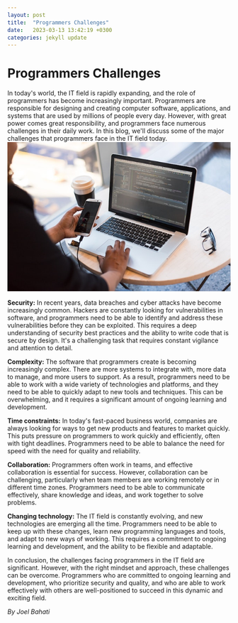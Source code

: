 ```yaml
---
layout: post
title:  "Programmers Challenges"
date:   2023-03-13 13:42:19 +0300
categories: jekyll update
---
```


# Programmers Challenges 

In today's world, the IT field is rapidly expanding, and the role of programmers has become increasingly important. Programmers are responsible for designing and creating computer software, applications, and systems that are used by millions of people every day. However, with great power comes great responsibility, and programmers face numerous challenges in their daily work. In this blog, we'll discuss some of the major challenges that programmers face in the IT field today.
![Alt text](pexels-christina-morillo-1181244.png)

**Security:**
In recent years, data breaches and cyber attacks have become increasingly common. Hackers are constantly looking for vulnerabilities in software, and programmers need to be able to identify and address these vulnerabilities before they can be exploited. This requires a deep understanding of security best practices and the ability to write code that is secure by design. It's a challenging task that requires constant vigilance and attention to detail.

**Complexity:**
The software that programmers create is becoming increasingly complex. There are more systems to integrate with, more data to manage, and more users to support. As a result, programmers need to be able to work with a wide variety of technologies and platforms, and they need to be able to quickly adapt to new tools and techniques. This can be overwhelming, and it requires a significant amount of ongoing learning and development.

**Time constraints:**
In today's fast-paced business world, companies are always looking for ways to get new products and features to market quickly. This puts pressure on programmers to work quickly and efficiently, often with tight deadlines. Programmers need to be able to balance the need for speed with the need for quality and reliability.

**Collaboration:**
Programmers often work in teams, and effective collaboration is essential for success. However, collaboration can be challenging, particularly when team members are working remotely or in different time zones. Programmers need to be able to communicate effectively, share knowledge and ideas, and work together to solve problems.

**Changing technology:**
The IT field is constantly evolving, and new technologies are emerging all the time. Programmers need to be able to keep up with these changes, learn new programming languages and tools, and adapt to new ways of working. This requires a commitment to ongoing learning and development, and the ability to be flexible and adaptable.

In conclusion, the challenges facing programmers in the IT field are significant. However, with the right mindset and approach, these challenges can be overcome. Programmers who are committed to ongoing learning and development, who prioritize security and quality, and who are able to work effectively with others are well-positioned to succeed in this dynamic and exciting field.

*By Joel Bahati*
